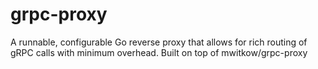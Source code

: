 # grpc-proxy
A runnable, configurable Go reverse proxy that allows for rich routing of gRPC calls with minimum overhead. Built on top of mwitkow/grpc-proxy
